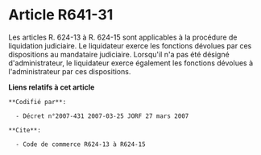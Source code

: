 # Article R641-31

Les articles R. 624-13 à R. 624-15 sont applicables à la procédure de liquidation judiciaire. Le liquidateur exerce les
fonctions dévolues par ces dispositions au mandataire judiciaire. Lorsqu'il n'a pas été désigné d'administrateur, le
liquidateur exerce également les fonctions dévolues à l'administrateur par ces dispositions.

**Liens relatifs à cet article**

	**Codifié par**:

	  - Décret n°2007-431 2007-03-25 JORF 27 mars 2007

	**Cite**:

	  - Code de commerce R624-13 à R624-15
